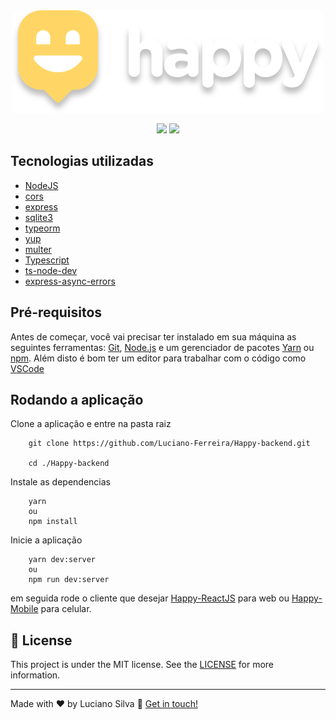 <div align="center">
    <img src="./assets/logo.svg">
</div>

<p align="center">
    <img src="./assets/readmehappymobile.gif">
    <img src="./assets/readmehappyreactjs.gif">
</p>

## Tecnologias utilizadas

- [NodeJS](https://nodejs.org/)
- [cors](https://developer.mozilla.org/pt-BR/docs/Web/HTTP/CORS)
- [express](https://expressjs.com/pt-br/)
- [sqlite3](https://www.sqlite.org/)
- [typeorm](https://typeorm.io/)
- [yup](https://github.com/jquense/yup)
- [multer](https://www.npmjs.com/package/multer)
- [Typescript](https://www.typescriptlang.org/)
- [ts-node-dev](https://www.npmjs.com/package/ts-node-dev)
- [express-async-errors](https://www.npmjs.com/package/express-async-errors)

## Pré-requisitos
Antes de começar, você vai precisar ter instalado em sua máquina as seguintes ferramentas: [Git](https://git-scm.com/), [Node.js](https://nodejs.org/) e um gerenciador de pacotes [Yarn](https://yarnpkg.com/) ou [npm](https://www.npmjs.com/). Além disto é bom ter um editor para trabalhar com o código como [VSCode](https://code.visualstudio.com/)

## Rodando a aplicação

Clone a aplicação e entre na pasta raiz
```code
    git clone https://github.com/Luciano-Ferreira/Happy-backend.git

    cd ./Happy-backend
```


Instale as dependencias

```code
    yarn
    ou
    npm install
```

Inicie a aplicação 

```code
    yarn dev:server
    ou
    npm run dev:server
```

em seguida rode o cliente que desejar [Happy-ReactJS](https://github.com/Luciano-Ferreira/Happy-ReactJS) para web ou [Happy-Mobile](https://github.com/Luciano-Ferreira/Happy-Mobile) para celular.


## :memo: License
This project is under the MIT license. See the [LICENSE](https://github.com/Luciano-Ferreira/Proffy/blob/main/LICENSE) for more information.

---

Made with ♥ by Luciano Silva :wave: [Get in touch!](https://www.linkedin.com/in/lucianof-silva/)